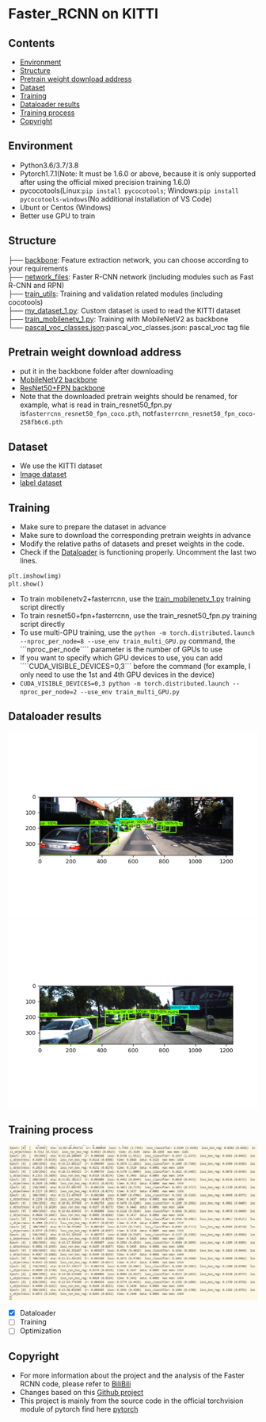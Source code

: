 # Faster_RCNN on KITTI

## Contents  
- [Environment](#Environment)  
- [Structure](#Structure)  
- [Pretrain weight download address](#Pretrain-weight-download-address)
- [Dataset](#Dataset)   
- [Training](#Training)
- [Dataloader results](#Dataloader-results) 
- [Training process](#Training-process) 
- [Copyright](#Copyright) 

## Environment
* Python3.6/3.7/3.8
* Pytorch1.7.1(Note: It must be 1.6.0 or above, because it is only supported after using the official mixed precision training 1.6.0)
* pycocotools(Linux:```pip install pycocotools```; Windows:```pip install pycocotools-windows```(No additional installation of VS Code)
* Ubunt or Centos (Windows)
* Better use GPU to train

## Structure

  ├── [backbone](./backbone): Feature extraction network, you can choose according to your requirements  
  ├── [network_files](./network_files): Faster R-CNN network (including modules such as Fast R-CNN and RPN)  
  ├── [train_utils](./train_utils): Training and validation related modules (including cocotools)  
  ├── [my_dataset_1.py](./my_dataset_1.py): Custom dataset is used to read the KITTI dataset  
  ├── [train_mobilenetv_1.py](./train_mobilenetv_1.py): Training with MobileNetV2 as backbone   
  └── [pascal_voc_classes.json](./pascal_voc_classes.json):pascal_voc_classes.json: pascal_voc tag file  

## Pretrain weight download address
* put it in the backbone folder after downloading
* [MobileNetV2 backbone](https://download.pytorch.org/models/mobilenet_v2-b0353104.pth)
* [ResNet50+FPN backbone](https://download.pytorch.org/models/fasterrcnn_resnet50_fpn_coco-258fb6c6.pth)
* Note that the downloaded pretrain weights should be renamed, for example, what is read in train_resnet50_fpn.py is```fasterrcnn_resnet50_fpn_coco.pth```,
  not```fasterrcnn_resnet50_fpn_coco-258fb6c6.pth```

## Dataset
* We use the KITTI dataset
* [Image dataset](https://s3.eu-central-1.amazonaws.com/avg-kitti/data_object_image_2.zip)
* [label dataset](https://s3.eu-central-1.amazonaws.com/avg-kitti/data_object_label_2.zip)

## Training
* Make sure to prepare the dataset in advance
* Make sure to download the corresponding pretrain weights in advance
* Modify the relative paths of datasets and preset weights in the code.
* Check if the [Dataloader](./my_dataset_1.py) is functioning properly. Uncomment the last two lines.
```
plt.imshow(img)
plt.show()
```
* To train mobilenetv2+fasterrcnn, use the [train_mobilenetv_1.py](./train_mobilenetv_1.py) training script directly
* To train resnet50+fpn+fasterrcnn, use the train_resnet50_fpn.py training script directly
* To use multi-GPU training, use the ```python -m torch.distributed.launch --nproc_per_node=8 --use_env train_multi_GPU.py``` command, the ```nproc_per_node```` parameter is the number of GPUs to use
* If you want to specify which GPU devices to use, you can add ````CUDA_VISIBLE_DEVICES=0,3``` before the command (for example, I only need to use the 1st and 4th GPU devices in the device)
* ```CUDA_VISIBLE_DEVICES=0,3 python -m torch.distributed.launch --nproc_per_node=2 --use_env train_multi_GPU.py```

## Dataloader results
![Figure_2](./Figure_2.png)
![Figure_3](./Figure_3.png)

## Training process
![Figure_1](./Figure_1.PNG)

- [x] Dataloader
- [ ] Training
- [ ] Optimization

## Copyright
* For more information about the project and the analysis of the Faster RCNN code, please refer to [BiliBili](https://b23.tv/HvMiDy)
* Changes based on this [Github project](https://github.com/WZMIAOMIAO/deep-learning-for-image-processing.git)
* This project is mainly from the source code in the official torchvision module of pytorch
find here [pytorch](https://github.com/pytorch/vision/tree/master/torchvision/models/detection)